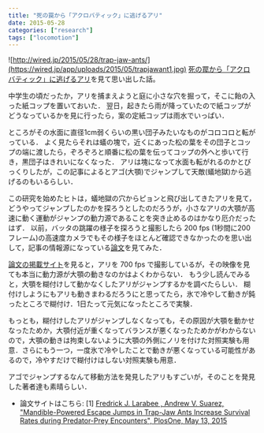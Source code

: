```yaml
---
title: "死の罠から「アクロバティック」に逃げるアリ"
date: 2015-05-28
categories: ["research"]
tags: ["locomotion"]
---
```


<!-- link src="http://wired.jp/2015/05/28/trap-jaw-ants/" -->

![http://wired.jp/2015/05/28/trap-jaw-ants/](https://wired.jp/app/uploads/2015/05/trapjawant1.jpg)
[死の罠から「アクロバティック」に逃げるアリ](http://wired.jp/2015/05/28/trap-jaw-ants/)を見て思い出した話。

中学生の頃だったか，アリを捕まえようと庭に小さな穴を掘って，そこに飴の入った紙コップを置いておいた．
翌日，起きたら雨が降っていたので紙コップがどうなっているかを見に行ったら，案の定紙コップは雨水でいっぱい．

<!--more-->

ところがその水面に直径1cm弱くらいの黒い団子みたいなものがコロコロと転がっている．
よく見たらそれは蟻の塊で，近くにあった松の葉をその団子とコップの端に渡したら，ぞろぞろと順番に松の葉を伝ってコップの外へと歩いて行き，黒団子はきれいになくなった．
アリは塊になって水面も転がれるのかとびっくりしたが，この記事によるとアゴ(大顎)でジャンプして天敵(蟻地獄)から逃げるのもいるらしい．

この研究を始めたヒトは，蟻地獄の穴からピョンと飛び出してきたアリを見て，どうやってジャンプしたのかを探ろうとしたのだろうが，小さなアリの大顎が高速に動く運動がジャンプの動力源であることを突き止めるのはかなり厄介だったはず．
以前，バッタの跳躍の様子を探ろうと撮影したら 200 fps (1秒間に200フレーム)の高速度カメラでもその様子をほとんど確認できなかったのを思い出して，記事の情報源になっている[論文](#paper)を見てみた．

[論文の掲載サイト](http://journals.plos.org/plosone/article?id=10.1371/journal.pone.0124871)を見ると，アリを 700 fps で撮影しているが，その映像を見ても本当に動力源が大顎の動きなのかはよくわからない．
もう少し読んでみると，大顎を糊付けして動かなくしたアリがジャンプするかを調べたらしい．
糊付けしようにもアリも動きまわるだろうにと思ってたら，氷で冷やして動きが鈍ったところで糊付け．1日たって元気になったところで実験．

もっとも，糊付けしたアリがジャンプしなくなっても，その原因が大顎を動かせなったためか，大顎付近が重くなってバランスが悪くなったためかがわからないので，大顎の動きは拘束しないように大顎の外側にノリを付けた対照実験も用意．さらにもう一つ，一度氷で冷やしたことで動きが悪くなっている可能性があるので，冷やすだけで糊付けはしない対照実験も用意．

アゴでジャンプするなんて移動方法を発見したアリもすごいが，そのことを発見した著者達も素晴らしい．

- 論文サイトはこちら: 
 <a id="paper">[1]</a> 
[Fredrick J. Larabee , Andrew V. Suarez, "Mandible-Powered Escape Jumps in Trap-Jaw Ants Increase Survival Rates during Predator-Prey Encounters", PlosOne, May 13, 2015](http://journals.plos.org/plosone/article?id=10.1371/journal.pone.0124871)
